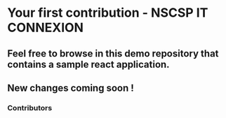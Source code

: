 # Your first contribution - NSCSP IT CONNEXION

## Feel free to browse in this demo repository that contains a sample react application. 

## New changes coming soon !





### Contributors


